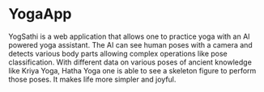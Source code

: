 # YogaApp
YogSathi is a web application that allows one to practice yoga with an AI powered yoga assistant. The AI can see human poses with a camera and detects various body parts allowing complex operations like pose classification. With different data on various poses of ancient knowledge like Kriya Yoga, Hatha Yoga one is able to see a skeleton figure to perform those poses. It makes life more simpler and joyful. 
